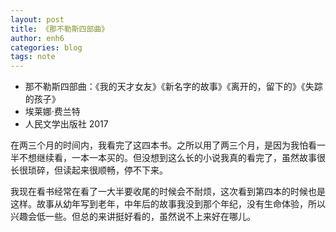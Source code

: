 ```yaml
---
layout: post
title: 《那不勒斯四部曲》
author: enh6
categories: blog
tags: note
---
```


- 那不勒斯四部曲：《我的天才女友》《新名字的故事》《离开的，留下的》《失踪的孩子》
- 埃莱娜·费兰特
- 人民文学出版社 2017

在两三个月的时间内，我看完了这四本书。之所以用了两三个月，是因为我怕看一半不想继续看，一本一本买的。但没想到这么长的小说我真的看完了，虽然故事很长很琐碎，但读起来很顺畅，停不下来。

我现在看书经常在看了一大半要收尾的时候会不耐烦，这次看到第四本的时候也是这样。故事从幼年写到老年，中年后的故事我没到那个年纪，没有生命体验，所以兴趣会低一些。但总的来讲挺好看的，虽然说不上来好在哪儿。
